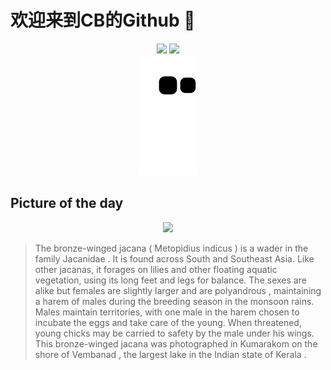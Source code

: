 
# 欢迎来到CB的Github 👋

<div align="center">
  <img height="137px" src="https://github-readme-stats.vercel.app/api?username=SuperCB&show_icons=true&theme=radical" />
  <img height="137px" src="https://github-readme-stats.vercel.app/api/top-langs/?username=SuperCB&hide_title=true&hide_border=true&layout=compact&langs_count=6&text_color=000&icon_color=fff" />
</div>


<div align="center">
    <img src="./contribution-snake/github-contribution-grid-snake.svg" />
</div>



## Picture of the day
<div align="center">
  <img width=400px src="https://upload.wikimedia.org/wikipedia/commons/thumb/6/6b/Bronze-winged_jacana_%28Metopidius_indicus%29.jpg/600px-Bronze-winged_jacana_%28Metopidius_indicus%29.jpg" />
</div>

>The  bronze-winged jacana  ( Metopidius indicus ) is a  wader  in the family  Jacanidae . It is found across South and Southeast Asia. Like other jacanas, it forages on lilies and other floating aquatic vegetation, using its long feet and legs for balance. The sexes are alike but females are slightly larger and are  polyandrous , maintaining a harem of males during the breeding season in the  monsoon  rains. Males maintain territories, with one male in the harem chosen to incubate the eggs and take care of the young. When threatened, young chicks may be carried to safety by the male under his wings. This bronze-winged jacana was photographed in  Kumarakom  on the shore of  Vembanad , the largest lake in the Indian state of  Kerala .


